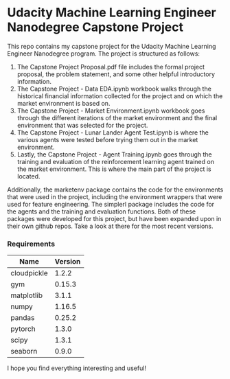 # Udacity Machine Learning Engineer Nanodegree Capstone Project
This repo contains my capstone project for the Udacity Machine Learning Engineer Nanodegree program. The project is structured as follows:

1. The Capstone Project Proposal.pdf file includes the formal project proposal, the problem statement, and some other helpful introductory information.
2. The Capstone Project - Data EDA.ipynb workbook walks through the historical financial information collected for the project and on which the market environment is based on.
3. The Capstone Project - Market Environment.ipynb workbook goes through the different iterations of the market environment and the final environment that was selected for the project.
4. The Capstone Project - Lunar Lander Agent Test.ipynb is where the various agents were tested before trying them out in the market environment.
5. Lastly, the Capstone Project - Agent Training.ipynb goes through the training and evaluation of the reinforcement learning agent trained on the market environment. This is where the main part of the project is located.

Additionally, the marketenv package contains the code for the environments that were used in the project, including the environment wrappers that were used for feature engineering. The simplerl package includes the code for the agents and the training and evaluation functions. Both of these packages were developed for this project, but have been expanded upon in their own github repos. Take a look at there for the most recent versions.

### Requirements

|Name                     | Version |
|-------------------------|---------| 
|cloudpickle              | 1.2.2   |
|gym                      | 0.15.3  |
|matplotlib               | 3.1.1   |
|numpy                    | 1.16.5  |
|pandas                   | 0.25.2  |
|pytorch                  | 1.3.0   |
|scipy                    | 1.3.1   |
|seaborn                  | 0.9.0   |

I hope you find everything interesting and useful!
